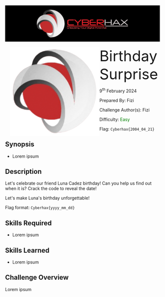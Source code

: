 ![img](../../assets/banner.png)

<img src="../../assets/cyberhax.png" style="margin-left: 20px; zoom: 80%;" align=left />
<font size="10">Birthday Surprise</font>

9<sup>th</sup> February 2024

​Prepared By: Fizi

​Challenge Author(s): Fizi

​Difficulty: <font color=green>Easy</font>

Flag: `Cyberhax{2004_04_21}`

## Synopsis

- Lorem ipsum

## Description

Let's celebrate our friend Luna Cadez birthday! Can you help us find out when it is? Crack the code to reveal the date!

Let's make Luna's birthday unforgettable!

Flag format: `Cyberhax{yyyy_mm_dd}`


## Skills Required

- Lorem ipsum

## Skills Learned

- Lorem ipsum

## Challenge Overview

Lorem ipsum
